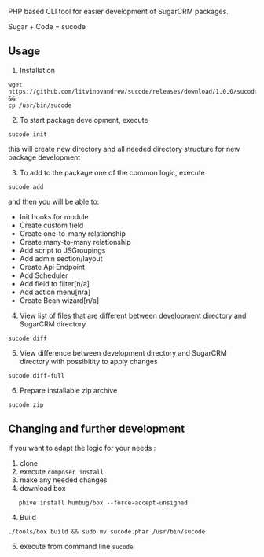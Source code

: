 <p>PHP based CLI tool for easier development of SugarCRM packages.</p> 
<p>Sugar + Code = sucode</p> 

Usage
-----
1. Installation

```properties
wget https://github.com/litvinovandrew/sucode/releases/download/1.0.0/sucode.phar && 
cp /usr/bin/sucode
```

2. To start package development, execute
```properties
sucode init
```
this will create new directory and  all needed directory structure for new package development

3. To add to the package one of the common logic, execute 
```properties
sucode add
```
and then you will be able to:
- Init hooks for module
- Create custom field
- Create one-to-many relationship
- Create many-to-many relationship
- Add script to JSGroupings
- Add admin section/layout
- Create Api Endpoint
- Add Scheduler
- Add field to filter[n/a]
- Add action menu[n/a]
- Create Bean wizard[n/a]


4. View list of files that are different between development directory and SugarCRM directory
 ```properties
sucode diff
```

5. View difference between development directory and SugarCRM directory with possibitity to apply changes
 ```properties
sucode diff-full
```

6. Prepare installable zip archive 
 ```properties
sucode zip
```

Changing and further development
--------------------------------
If you want to adapt the logic for your needs :
1) clone
2) execute `composer install`
3) make any needed changes
3) download box 
```properties
   phive install humbug/box --force-accept-unsigned
```
4) Build 
```properties
./tools/box build && sudo mv sucode.phar /usr/bin/sucode
```
5) execute from command line `sucode` 
